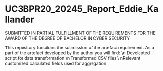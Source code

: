 # UC3BPR20_20245_Report_Eddie_Kallander
SUBMITTED IN PARTIAL FULFILLMENT OF THE REQUIREMENTS FOR THE AWARD OF THE DEGREE OF BACHELOR IN CYBER SECURITY


This repository functions the submission of the artefact requirement.
As a part of the artefact developed by the author you will find: 
  \n Developted script for data transformation
  \n Transformed CSV files
  \ nRelevant customized calculated fields used for aggregation
